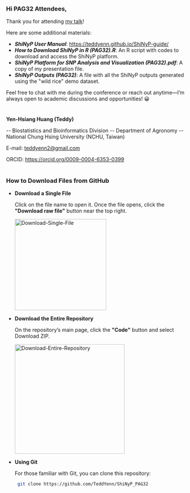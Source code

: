 ### Hi PAG32 Attendees,

Thank you for attending [my talk](https://plan.core-apps.com/pag32/event/4d484110adf7a8fd65f25ede0bea4d5f)!

Here are some additional materials:

- _**ShiNyP User Manual**_: https://teddyenn.github.io/ShiNyP-guide/
- _**How to Download ShiNyP in R (PAG32).R**_: An R script with codes to download and access the ShiNyP platform.
- _**ShiNyP Platform for SNP Analysis and Visualization (PAG32).pdf**_: A copy of my presentation file.
- _**ShiNyP Outputs (PAG32)**_: A file with all the ShiNyP outputs generated using the "wild rice" demo dataset.

Feel free to chat with me during the conference or reach out anytime—I’m always open to academic discussions and opportunities! 😀

#

**Yen-Hsiang Huang (Teddy)**

-- Biostatistics and Bioinformatics Division
-- Department of Agronomy
-- National Chung Hsing University (NCHU, Taiwan)

E-mail: teddyenn2@gmail.com

ORCID: https://orcid.org/0009-0004-6353-0399

#

### How to Download Files from GitHub
- **Download a Single File**

  Click on the file name to open it. Once the file opens, click the **"Download raw file"** button near the top right.

  <img src="https://github.com/user-attachments/assets/d6e51c15-b28b-4abf-a053-f7b9cd6ae591" alt="Download-Single-File" width="250"/>
- **Download the Entire Repository**

  On the repository’s main page, click the **"Code"** button and select Download ZIP.

  <img src="https://github.com/user-attachments/assets/48f1e97d-213a-42f5-81eb-8879379f23d3" alt="Download-Entire-Repository" width="300"/>
- **Using Git**

  For those familiar with Git, you can clone this repository:

  ```Bash
   git clone https://github.com/TeddYenn/ShiNyP_PAG32
   ```

